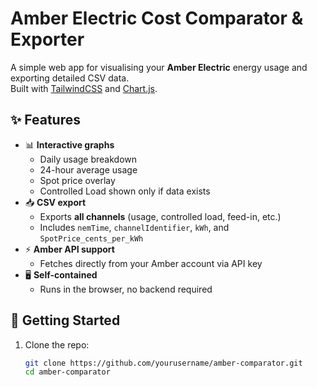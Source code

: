 # Amber Electric Cost Comparator & Exporter

A simple web app for visualising your **Amber Electric** energy usage and exporting detailed CSV data.  
Built with [TailwindCSS](https://tailwindcss.com/) and [Chart.js](https://www.chartjs.org/).

## ✨ Features

- 📊 **Interactive graphs**
  - Daily usage breakdown
  - 24-hour average usage
  - Spot price overlay
  - Controlled Load shown only if data exists
- 📥 **CSV export**
  - Exports **all channels** (usage, controlled load, feed-in, etc.)
  - Includes `nemTime`, `channelIdentifier`, `kWh`, and `SpotPrice_cents_per_kWh`
- ⚡ **Amber API support**
  - Fetches directly from your Amber account via API key
- 🖥️ **Self-contained**
  - Runs in the browser, no backend required

## 🚀 Getting Started

1. Clone the repo:
   ```bash
   git clone https://github.com/yourusername/amber-comparator.git
   cd amber-comparator
